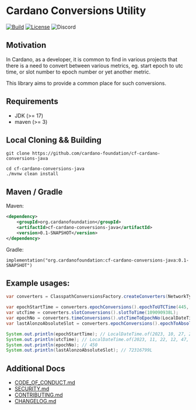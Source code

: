 # Cardano Conversions Utility

[![Build](https://github.com/cardano-foundation/cf-cardano-conversions-java/actions/workflows/tests.yaml/badge.svg)](https://github.com/cardano-foundation/cf-cardano-conversions-java/actions/workflows/tests.yaml)
[![License](https://img.shields.io:/github/license/cardano-foundation/cf-cardano-conversions-java?label=license)](https://github.com/cardano-foundation/cf-cardano-conversions-java/blob/master/LICENSE)
![Discord](https://img.shields.io/discord/1022471509173882950)

## Motivation

In Cardano, as a developer, it is common to find in various projects that there is a need to convert between various metrics, eg. start epoch to utc time, or slot number to epoch number or yet another metric.

This library aims to provide a common place for such conversions.

## Requirements
- JDK (>= 17)
- maven (>= 3)

## Local Cloning && Building
```shell
git clone https://github.com/cardano-foundation/cf-cardano-conversions-java

cd cf-cardano-conversions-java
./mvnw clean install
```

## Maven / Gradle
Maven:
```xml
<dependency>
    <groupId>org.cardanofoundation</groupId>
    <artifactId>cf-cardano-conversions-java</artifactId>
    <version>0.1-SNAPSHOT</version>
</dependency>
```
Gradle:
```
implementation("org.cardanofoundation:cf-cardano-conversions-java:0.1-SNAPSHOT")
```

## Example usages:
```java
var converters = ClasspathConversionsFactory.createConverters(NetworkType.MAINNET);

var epochStartTime = converters.epochConversions().epochToUTCTime(445, EpochOffset.START);
var utcTime = converters.slotConversions().slotToTime(109090938L);
var epochNo = converters.timeConversions().utcTimeToEpochNo(LocalDateTime.of(2023, 11, 22, 9, 48, 58));
var lastAlonzoAbsoluteSlot = converters.epochConversions().epochToAbsoluteSlot(364, EpochOffset.END);

System.out.println(epochStartTime); // LocalDateTime.of(2023, 10, 27, 21, 44, 51)
System.out.println(utcTime); // LocalDateTime.of(2023, 11, 22, 12, 47, 9)
System.out.println(epochNo); // 450
System.out.println(lastAlonzoAbsoluteSlot); // 72316799L
```

## Additional Docs
- [CODE_OF_CONDUCT.md](CODE_OF_CONDUCT.md)
- [SECURITY.md](SECURITY.md)
- [CONTRIBUTING.md](CONTRIBUTING.md)
- [CHANGELOG.md](CHANGELOG.md)
